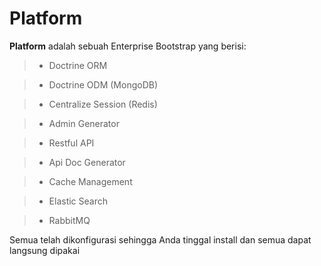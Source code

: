 Platform
========

**Platform** adalah sebuah Enterprise Bootstrap yang berisi:

> + Doctrine ORM

> + Doctrine ODM (MongoDB)

> + Centralize Session (Redis)

> + Admin Generator

> + Restful API

> + Api Doc Generator

> + Cache Management

> + Elastic Search

> + RabbitMQ

Semua telah dikonfigurasi sehingga Anda tinggal install dan semua dapat langsung dipakai
